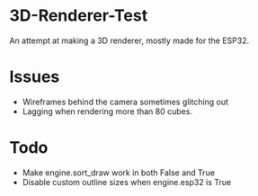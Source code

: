 # 3D-Renderer-Test
 An attempt at making a 3D renderer, mostly made for the ESP32.
# Issues
 - Wireframes behind the camera sometimes glitching out
 - Lagging when rendering more than 80 cubes.
# Todo
 - Make engine.sort_draw work in both False and True
 - Disable custom outline sizes when engine.esp32 is True